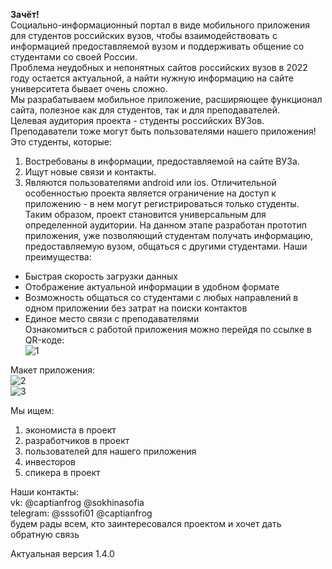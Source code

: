 <b> Зачёт! </b>  
Социально-информационный портал в виде мобильного приложения для студентов российских вузов, чтобы взаимодействовать с информацией предоставляемой вузом и поддерживать общение со студентами со своей России.  
Проблема неудобных и непонятных сайтов российских вузов в 2022 году остается актуальной, а найти нужную информацию на сайте университета бывает очень сложно.  
Мы разрабатываем мобильное приложение, расширяющее функционал сайта, полезное как для студентов, так и для преподавателей.   
Целевая аудитория проекта - студенты российских ВУЗов.
Преподаватели тоже могут быть пользователями нашего приложения!
Это студенты, которые:
1. Востребованы в информации, предоставляемой на сайте ВУЗа.
2. Ищут новые связи и контакты.
3. Являются пользователями android или ios.
Отличительной особенностью проекта является ограничение на доступ к
приложению - в нем могут регистрироваться только студенты. Таким образом,
проект становится универсальным для определенной аудитории.
На данном этапе разработан прототип приложения, уже
позволяющий студентам получать информацию, предоставляемую
вузом, общаться с другими студентами.
Наши преимущества:
- Быстрая скорость загрузки данных
- Отображение актуальной информации в удобном формате
- Возможность общаться со студентами с любых направлений
в одном приложении без затрат на поиски контактов
- Единое место связи с преподавателями  
Ознакомиться с работой приложения можно перейдя по ссылке в QR-коде:  
![1](https://user-images.githubusercontent.com/54963637/192837449-e031e90b-8863-4357-bf5a-51af39dfd0ae.jpg)

Макет приложения:  
![2](https://user-images.githubusercontent.com/54963637/192837519-33d78e41-3389-433c-b8cd-e74604fa57ab.jpg)  
![3](https://user-images.githubusercontent.com/54963637/192837536-4467a40b-3115-494f-8015-c507ad79f320.jpg)  

Мы ищем:
1. экономиста в проект
2. разработчиков в проект
3. пользователей для нашего приложения
4. инвесторов
5. спикера в проект  
  
Наши контакты:  
vk: @captianfrog @sokhinasofia   
telegram: @sssofi01 @captianfrog  
будем рады всем, кто заинтересовался проектом и хочет дать обратную связь

Актуальная версия 1.4.0
